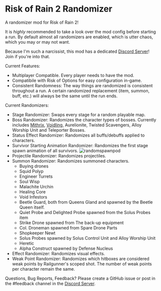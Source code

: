 # Risk of Rain 2 Randomizer

A randomizer mod for Risk of Rain 2!

It is *highly* recommended to take a look over the mod config before starting a run. By default almost all randomizers are enabled, which is utter chaos, which you may or may not want.

Because I'm such a narcissist, this mod has a dedicated [Discord Server](https://discord.gg/29PTeWaKCj)! Join if you're into that.

Current Features:
* Multiplayer Compatible. Every player needs to have the mod.
* Compatibile with Risk of Options for easy configuration in-game.
* Consistent Randomness: The way things are randomized is consistent throughout a run. A certain randomized replacement (item, summon, buff, etc.) will always be the same until the run ends.

Current Randomizers:
* Stage Randomizer: Swaps every stage for a random playable map.
* Boss Randomizer: Randomizes the character types of bosses. Currently includes [Mithrix](https://youtu.be/EZLbivjyFMk), [Voidling](https://youtu.be/HAH9Rxyl2lU), Aurelionite, Twisted Scavengers, Alloy Worship Unit and Teleporter Bosses.
* Status Effect Randomizer: Randomizes all buffs/debuffs applied to characters.
* Survivor Starting Animation Randomizer: Randomizes the first stage spawn animation of all survivors. ![randomspawnpod](https://cdn.discordapp.com/attachments/526159007442927648/1025178769675264061/randomspawnpod.gif)
* Projectile Randomizer: Randomizes projectiles.
* Summon Randomizer: Randomizes summoned characters.
  * Buying drones
  * Squid Polyp
  * Engineer Turrets
  * Soul Wisp
  * Malachite Urchin
  * Healing Core
  * Void Infestors
  * Beetle Guard, both from Queens Gland and spawned by the Beetle Queen itself.
  * Quiet Probe and Delighted Probe spawned from the Solus Probes item
  * Strike Drone spawned from The back-up equipment
  * Col. Droneman spawned from Spare Drone Parts
  * Shopkeeper Newt
  * Solus Probes spawned by Solus Control Unit and Alloy Worship Unit
  * Heretic
  * Alpha Construct spawned by Defense Nucleus
* Effect Randomizer: Randomizes visual effects.
* Weak Point Randomizer: Randomizes which hitboxes are considered weak points by Railgunner's scoped shot. The number of weak points per character remain the same.

Questions, Bug Reports, Feedback? Please create a GitHub issue or post in the #feedback channel in the [Discord Server](https://discord.gg/29PTeWaKCj).